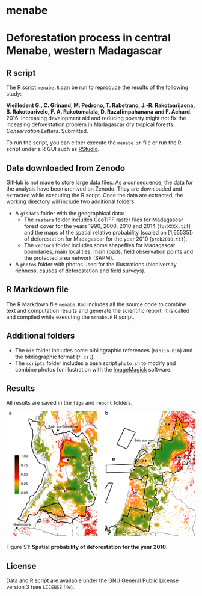 # menabe

# Deforestation process in central Menabe, western Madagascar

## R script

The R script `menabe.R` can be run to reproduce the results of the following study:

**Vieilledent G., C. Grinand, M. Pedrono, T. Rabetrano, J.-R. Rakotoarijaona, B. Rakotoarivelo, F. A. Rakotomalala, D. Razafimpahanana and F. Achard.** 2016. Increasing development aid and reducing poverty might not fix the inceasing deforestation problem in Madagascar dry tropical forests. _Conservation Letters_. Submitted.

To run the script, you can either execute the `menabe.sh` file or run the R script under a R GUI such as [RStudio](https://www.rstudio.com/).

## Data downloaded from Zenodo

GitHub is not made to store large data files. As a consequence, the data for the analysis have been archived on Zenodo. They are downloaded and extracted while executing the R script. Once the data are extracted, the working directory will include two additional folders:

- A `gisdata` folder with the geographical data:
    - The `rasters` folder includes GeoTIFF raster files for Madagascar forest cover for the years 1990, 2000, 2010 and 2014 (`forXXXX.tif`) and the maps of the spatial relative probability (scaled on [1,65535]) of deforestation for Madagascar for the year 2010 (`prob2010.tif`).
    - The `vectors` folder includes some shapefiles for Madagascar boundaries, main localities, main roads, field observation points and the protected area network (SAPM). 
- A `photos` folder with photos used for the illustrations (biodiversity richness, causes of deforestation and field surveys).

## R Markdown file

The R Markdown file `menabe.Rmd` includes all the source code to combine text and computation results and generate the scientific report. It is called and compiled while executing the `menabe.R` R script.

## Additional folders

- The `bib` folder includes some bibliographic references (`biblio.bib`) and the bibliographic format (`*.csl`).
- The `scripts` folder includes a bash script `photo.sh` to modify and combine photos for illustration with the [ImageMagick](http://www.imagemagick.org) software. 

## Results

All results are saved in the `figs` and `report` folders.

![Figure S1: **Spatial probability of deforestation for the year 2010.**](figs/probability.png)

Figure S1: **Spatial probability of deforestation for the year 2010.**


## License

Data and R script are available under the GNU General Public License version 3 (see `LICENSE` file).